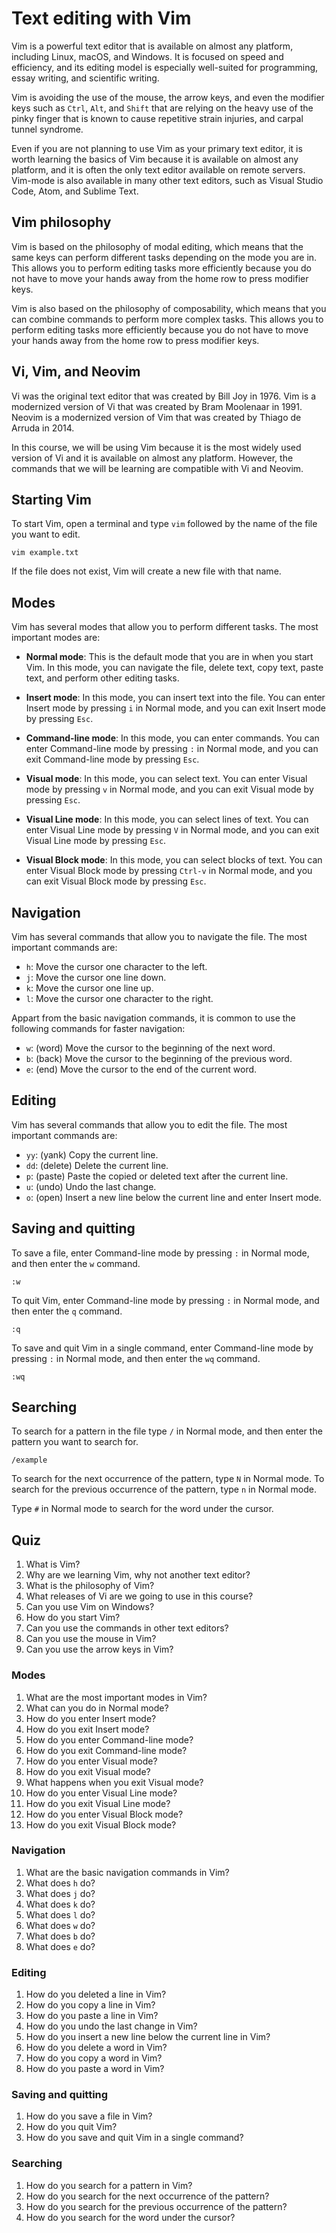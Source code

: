 # Text editing with Vim

Vim is a powerful text editor that is available on almost any platform, including
Linux, macOS, and Windows. It is focused on speed and efficiency, and its editing
model is especially well-suited for programming, essay writing, and scientific
writing.

Vim is avoiding the use of the mouse, the arrow keys, and even the modifier keys such
as `Ctrl`, `Alt`, and `Shift` that are relying on the heavy use of the pinky finger 
that is known to cause repetitive strain injuries, and carpal tunnel syndrome.

Even if you are not planning to use Vim as your primary text editor, it is worth
learning the basics of Vim because it is available on almost any platform, and it is
often the only text editor available on remote servers. Vim-mode is also available in
many other text editors, such as Visual Studio Code, Atom, and Sublime Text.

## Vim philosophy

Vim is based on the philosophy of modal editing, which means that the same keys can
perform different tasks depending on the mode you are in. This allows you to perform
editing tasks more efficiently because you do not have to move your hands away from
the home row to press modifier keys.

Vim is also based on the philosophy of composability, which means that you can combine
commands to perform more complex tasks. This allows you to perform editing tasks more
efficiently because you do not have to move your hands away from the home row to press
modifier keys.

## Vi, Vim, and Neovim

Vi was the original text editor that was created by Bill Joy in 1976. Vim is a
modernized version of Vi that was created by Bram Moolenaar in 1991. Neovim is a
modernized version of Vim that was created by Thiago de Arruda in 2014.

In this course, we will be using Vim because it is the most widely used version of Vi
and it is available on almost any platform. However, the commands that we will be
learning are compatible with Vi and Neovim.

## Starting Vim

To start Vim, open a terminal and type `vim` followed by the name of the file you
want to edit.

```
vim example.txt
```

If the file does not exist, Vim will create a new file with that name.

## Modes

Vim has several modes that allow you to perform different tasks. The most important
modes are:

- **Normal mode**: This is the default mode that you are in when you start Vim. In
  this mode, you can navigate the file, delete text, copy text, paste text, and
  perform other editing tasks.

- **Insert mode**: In this mode, you can insert text into the file. You can enter
  Insert mode by pressing `i` in Normal mode, and you can exit Insert mode by
  pressing `Esc`.

- **Command-line mode**: In this mode, you can enter commands. You can enter
  Command-line mode by pressing `:` in Normal mode, and you can exit Command-line
  mode by pressing `Esc`.

- **Visual mode**: In this mode, you can select text. You can enter Visual mode by
  pressing `v` in Normal mode, and you can exit Visual mode by pressing `Esc`.

- **Visual Line mode**: In this mode, you can select lines of text. You can enter
  Visual Line mode by pressing `V` in Normal mode, and you can exit Visual Line mode
  by pressing `Esc`.

- **Visual Block mode**: In this mode, you can select blocks of text. You can enter
  Visual Block mode by pressing `Ctrl-v` in Normal mode, and you can exit Visual Block
  mode by pressing `Esc`.

## Navigation

Vim has several commands that allow you to navigate the file. The most important
commands are:

- `h`: Move the cursor one character to the left.
- `j`: Move the cursor one line down.
- `k`: Move the cursor one line up.
- `l`: Move the cursor one character to the right.

Appart from the basic navigation commands, it is common to use the following commands
for faster navigation:

- `w`: (word) Move the cursor to the beginning of the next word.
- `b`: (back) Move the cursor to the beginning of the previous word.
- `e`: (end) Move the cursor to the end of the current word.

## Editing

Vim has several commands that allow you to edit the file. The most important commands
are:

- `yy`: (yank) Copy the current line.
- `dd`: (delete) Delete the current line.
- `p`: (paste) Paste the copied or deleted text after the current line.
- `u`: (undo) Undo the last change.
- `o`: (open) Insert a new line below the current line and enter Insert mode.

## Saving and quitting

To save a file, enter Command-line mode by pressing `:` in Normal mode, and then
enter the `w` command.

```
:w
```

To quit Vim, enter Command-line mode by pressing `:` in Normal mode, and then enter
the `q` command.

```
:q
```

To save and quit Vim in a single command, enter Command-line mode by pressing `:` in
Normal mode, and then enter the `wq` command.

```
:wq
```

## Searching

To search for a pattern in the file type `/` in Normal mode, and then enter the
pattern you want to search for.

```
/example
```

To search for the next occurrence of the pattern, type `N` in Normal mode.
To search for the previous occurrence of the pattern, type `n` in Normal mode.

Type `#` in Normal mode to search for the word under the cursor.

## Quiz

1. What is Vim?
2. Why are we learning Vim, why not another text editor?
3. What is the philosophy of Vim?
4. What releases of Vi are we going to use in this course?
5. Can you use Vim on Windows?
6. How do you start Vim?
7. Can you use the commands in other text editors?
8. Can you use the mouse in Vim?
9. Can you use the arrow keys in Vim?

### Modes

1. What are the most important modes in Vim?
2. What can you do in Normal mode?
3. How do you enter Insert mode?
4. How do you exit Insert mode?
5. How do you enter Command-line mode?
6. How do you exit Command-line mode?
7. How do you enter Visual mode?
8. How do you exit Visual mode?
9. What happens when you exit Visual mode?
10. How do you enter Visual Line mode?
11. How do you exit Visual Line mode?
12. How do you enter Visual Block mode?
13. How do you exit Visual Block mode?

### Navigation

1. What are the basic navigation commands in Vim?
2. What does `h` do?
3. What does `j` do?
4. What does `k` do?
5. What does `l` do?
6. What does `w` do?
7. What does `b` do?
8. What does `e` do?

### Editing

1. How do you deleted a line in Vim?
2. How do you copy a line in Vim?
3. How do you paste a line in Vim?
4. How do you undo the last change in Vim?
5. How do you insert a new line below the current line in Vim?
6. How do you delete a word in Vim?
7. How do you copy a word in Vim?
8. How do you paste a word in Vim?

### Saving and quitting

1. How do you save a file in Vim?
2. How do you quit Vim?
3. How do you save and quit Vim in a single command?

### Searching

1. How do you search for a pattern in Vim?
2. How do you search for the next occurrence of the pattern?
3. How do you search for the previous occurrence of the pattern?
4. How do you search for the word under the cursor?
